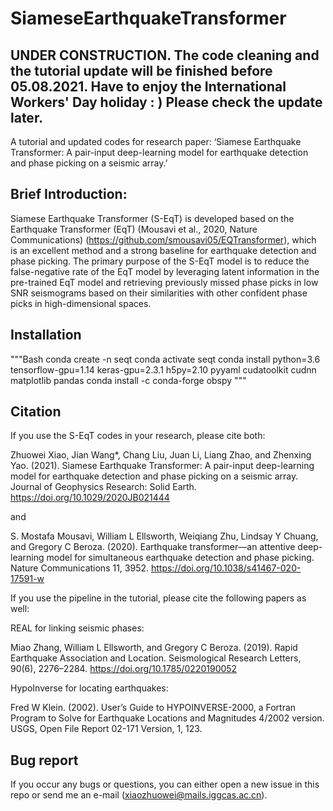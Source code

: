 # SiameseEarthquakeTransformer

## **UNDER CONSTRUCTION.** The code cleaning and the tutorial update will be finished before 05.08.2021. Have to enjoy the International Workers' Day holiday : ) Please check the update later.
A tutorial and updated codes for research paper: ‘Siamese Earthquake Transformer: A pair-input deep-learning model for earthquake detection and phase picking on a seismic array.’

## Brief Introduction:
Siamese Earthquake Transformer (S-EqT) is developed based on the Earthquake Transformer (EqT) (Mousavi et al., 2020, Nature Communications) (https://github.com/smousavi05/EQTransformer), which is an excellent method and a strong baseline for earthquake detection and phase picking. The primary purpose of the S-EqT model is to reduce the false-negative rate of the EqT model by leveraging latent information in the pre-trained EqT model and retrieving previously missed phase picks in low SNR seismograms based on their similarities with other confident phase picks in high-dimensional spaces.

## Installation
"""Bash
conda create -n seqt
conda activate seqt
conda install python=3.6 tensorflow-gpu=1.14 keras-gpu=2.3.1 h5py=2.10 pyyaml cudatoolkit cudnn matplotlib pandas
conda install -c conda-forge obspy
"""
## Citation
If you use the S-EqT codes in your research, please cite both:

Zhuowei Xiao, Jian Wang*, Chang Liu, Juan Li, Liang Zhao, and Zhenxing Yao. (2021). Siamese Earthquake Transformer: A pair-input deep-learning model for earthquake detection and phase picking on a seismic array. Journal of Geophysics Research: Solid Earth. https://doi.org/10.1029/2020JB021444

and

S. Mostafa Mousavi, William L Ellsworth, Weiqiang Zhu, Lindsay Y Chuang, and Gregory C Beroza. (2020). Earthquake transformer—an attentive deep-learning model for simultaneous earthquake detection and phase picking. Nature Communications 11, 3952. https://doi.org/10.1038/s41467-020-17591-w

If you use the pipeline in the tutorial, please cite the following papers as well:

REAL for linking seismic phases:

Miao Zhang, William L Ellsworth, and Gregory C Beroza. (2019). Rapid Earthquake Association and Location. Seismological Research Letters, 90(6), 2276–2284. https://doi.org/10.1785/0220190052

HypoInverse for locating earthquakes:

Fred W Klein. (2002). Userʼs Guide to HYPOINVERSE-2000, a Fortran Program to Solve for Earthquake Locations and Magnitudes 4/2002 version. USGS, Open File Report 02-171 Version, 1, 123.

## Bug report
If you occur any bugs or questions, you can either open a new issue in this repo or send me an e-mail (xiaozhuowei@mails.iggcas.ac.cn).
